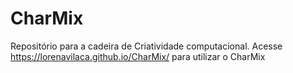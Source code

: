 # CharMix

Repositório para a cadeira de Criatividade computacional. Acesse https://lorenavilaca.github.io/CharMix/ para utilizar o CharMix
